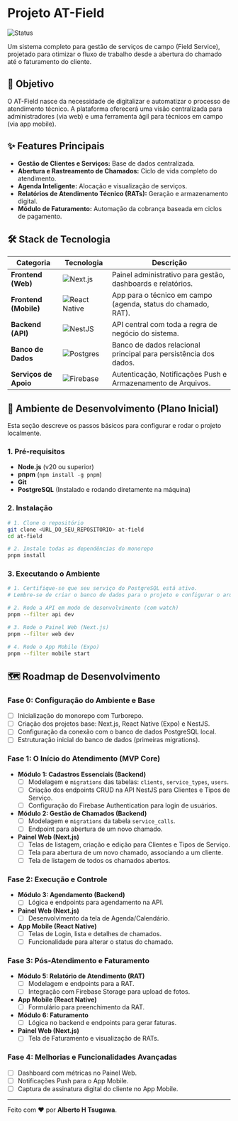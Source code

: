 # Projeto AT-Field

![Status](https://img.shields.io/badge/status-em%20desenvolvimento-blue)

Um sistema completo para gestão de serviços de campo (Field Service), projetado para otimizar o fluxo de trabalho desde a abertura do chamado até o faturamento do cliente.

## 🎯 Objetivo

O AT-Field nasce da necessidade de digitalizar e automatizar o processo de atendimento técnico. A plataforma oferecerá uma visão centralizada para administradores (via web) e uma ferramenta ágil para técnicos em campo (via app mobile).

## ✨ Features Principais

-   **Gestão de Clientes e Serviços:** Base de dados centralizada.
-   **Abertura e Rastreamento de Chamados:** Ciclo de vida completo do atendimento.
-   **Agenda Inteligente:** Alocação e visualização de serviços.
-   **Relatórios de Atendimento Técnico (RATs):** Geração e armazenamento digital.
-   **Módulo de Faturamento:** Automação da cobrança baseada em ciclos de pagamento.

## 🛠️ Stack de Tecnologia

| Categoria                | Tecnologia                                                                        | Descrição                                                                      |
| ------------------------ | --------------------------------------------------------------------------------- | ------------------------------------------------------------------------------ |
| **Frontend (Web)** | ![Next.js](https://img.shields.io/badge/Next-black?style=for-the-badge&logo=next.js)     | Painel administrativo para gestão, dashboards e relatórios.                    |
| **Frontend (Mobile)** | ![React Native](https://img.shields.io/badge/React_Native-20232A?style=for-the-badge&logo=react&logoColor=61DAFB) | App para o técnico em campo (agenda, status do chamado, RAT).                  |
| **Backend (API)** | ![NestJS](https://img.shields.io/badge/nestjs-%23E0234E.svg?style=for-the-badge&logo=nestjs&logoColor=white) | API central com toda a regra de negócio do sistema.                            |
| **Banco de Dados** | ![Postgres](https://img.shields.io/badge/postgres-%23316192.svg?style=for-the-badge&logo=postgresql&logoColor=white) | Banco de dados relacional principal para persistência dos dados.               |
| **Serviços de Apoio** | ![Firebase](https://img.shields.io/badge/firebase-%23039BE5.svg?style=for-the-badge&logo=firebase&logoColor=white) | Autenticação, Notificações Push e Armazenamento de Arquivos. |

## 🚀 Ambiente de Desenvolvimento (Plano Inicial)

Esta seção descreve os passos básicos para configurar e rodar o projeto localmente.

### 1. Pré-requisitos
-   **Node.js** (v20 ou superior)
-   **pnpm** (`npm install -g pnpm`)
-   **Git**
-   **PostgreSQL** (Instalado e rodando diretamente na máquina)

### 2. Instalação
```bash
# 1. Clone o repositório
git clone <URL_DO_SEU_REPOSITORIO> at-field
cd at-field

# 2. Instale todas as dependências do monorepo
pnpm install
```

### 3. Executando o Ambiente
```bash
# 1. Certifique-se que seu serviço do PostgreSQL está ativo.
# Lembre-se de criar o banco de dados para o projeto e configurar o arquivo .env em apps/api com suas credenciais locais.

# 2. Rode a API em modo de desenvolvimento (com watch)
pnpm --filter api dev

# 3. Rode o Painel Web (Next.js)
pnpm --filter web dev

# 4. Rode o App Mobile (Expo)
pnpm --filter mobile start
```

## 🗺️ Roadmap de Desenvolvimento

### Fase 0: Configuração do Ambiente e Base
- [ ] Inicialização do monorepo com Turborepo.
- [ ] Criação dos projetos base: Next.js, React Native (Expo) e NestJS.
- [ ] Configuração da conexão com o banco de dados PostgreSQL local.
- [ ] Estruturação inicial do banco de dados (primeiras migrations).

### Fase 1: O Início do Atendimento (MVP Core)
- **Módulo 1: Cadastros Essenciais (Backend)**
    - [ ] Modelagem e `migrations` das tabelas: `clients`, `service_types`, `users`.
    - [ ] Criação dos endpoints CRUD na API NestJS para Clientes e Tipos de Serviço.
    - [ ] Configuração do Firebase Authentication para login de usuários.
- **Módulo 2: Gestão de Chamados (Backend)**
    - [ ] Modelagem e `migrations` da tabela `service_calls`.
    - [ ] Endpoint para abertura de um novo chamado.
- **Painel Web (Next.js)**
    - [ ] Telas de listagem, criação e edição para Clientes e Tipos de Serviço.
    - [ ] Tela para abertura de um novo chamado, associando a um cliente.
    - [ ] Tela de listagem de todos os chamados abertos.
### Fase 2: Execução e Controle
- **Módulo 3: Agendamento (Backend)**
    - [ ] Lógica e endpoints para agendamento na API.
- **Painel Web (Next.js)**
    - [ ] Desenvolvimento da tela de Agenda/Calendário.
- **App Mobile (React Native)**
    - [ ] Telas de Login, lista e detalhes de chamados.
    - [ ] Funcionalidade para alterar o status do chamado.

### Fase 3: Pós-Atendimento e Faturamento
- **Módulo 5: Relatório de Atendimento (RAT)**
    - [ ] Modelagem e endpoints para a RAT.
    - [ ] Integração com Firebase Storage para upload de fotos.
- **App Mobile (React Native)**
    - [ ] Formulário para preenchimento da RAT.
- **Módulo 6: Faturamento**
    - [ ] Lógica no backend e endpoints para gerar faturas.
- **Painel Web (Next.js)**
    - [ ] Tela de Faturamento e visualização de RATs.

### Fase 4: Melhorias e Funcionalidades Avançadas
- [ ] Dashboard com métricas no Painel Web.
- [ ] Notificações Push para o App Mobile.
- [ ] Captura de assinatura digital do cliente no App Mobile.

---
Feito com ❤️ por **Alberto H Tsugawa**.